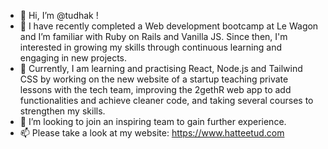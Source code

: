 - 👋 Hi, I’m @tudhak !
- 👀 I have recently completed a Web development bootcamp at Le Wagon and I’m familiar with Ruby on Rails and Vanilla JS. Since then, I'm interested in growing my skills through continuous learning and engaging in new projects.
- 🌱 Currently, I am learning and practising React, Node.js and Tailwind CSS by working on the new website of a startup teaching private lessons with the tech team, improving the 2gethR web app to add functionalities and achieve cleaner code, and taking several courses to strengthen my skills.
- 💞️ I’m looking to join an inspiring team to gain further experience.
- 📫 Please take a look at my website: https://www.hatteetud.com

<!---
tudhak/tudhak is a ✨ special ✨ repository because its `README.md` (this file) appears on your GitHub profile.
You can click the Preview link to take a look at your changes.
--->
